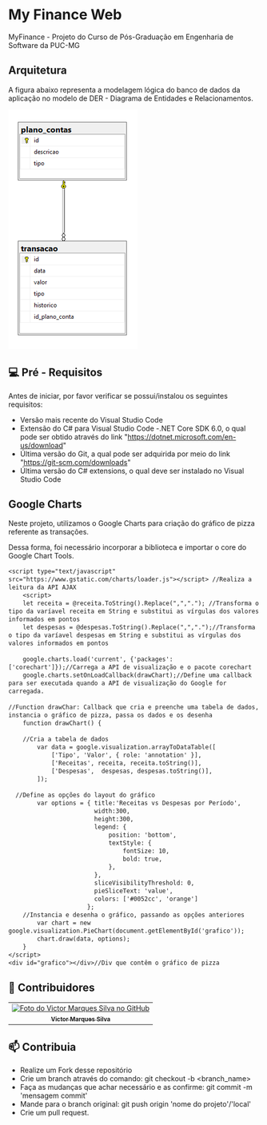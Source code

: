 # My Finance Web
MyFinance - Projeto do Curso de Pós-Graduação em Engenharia de Software da PUC-MG

## Arquitetura

A figura abaixo representa a modelagem lógica do banco de dados da aplicação no modelo de DER - Diagrama de Entidades e Relacionamentos.

<img src = "docs\DER.png" alt = "diagram">

## 💻 Pré - Requisitos

Antes de iniciar, por favor verificar se possui/instalou os seguintes requisitos:
- Versão mais recente do Visual Studio Code
- Extensão do C# para Visual Studio Code
-.NET Core SDK 6.0, o qual pode ser obtido através do link "https://dotnet.microsoft.com/en-us/download"
- Última versão do Git, a qual pode ser adquirida por meio do link "https://git-scm.com/downloads"
- Última versão do C# extensions, o qual deve ser instalado no Visual Studio Code

## Google Charts

Neste projeto, utilizamos o Google Charts para criação do gráfico de pizza referente as transações.

Dessa forma, foi necessário incorporar a biblioteca e importar o core do Google Chart Tools.

	<script type="text/javascript" src="https://www.gstatic.com/charts/loader.js"></script> //Realiza a leitura da API AJAX
        <script>
        let receita = @receita.ToString().Replace(",","."); //Transforma o tipo da varíavel receita em String e substitui as vírgulas dos valores informados em pontos
        let despesas = @despesas.ToString().Replace(",",".");//Transforma o tipo da varíavel despesas em String e substitui as vírgulas dos valores informados em pontos
        
        google.charts.load('current', {'packages':['corechart']});//Carrega a API de visualização e o pacote corechart
        google.charts.setOnLoadCallback(drawChart);//Define uma callback para ser executada quando a API de visualização do Google for carregada.

	//Function drawChar: Callback que cria e preenche uma tabela de dados, instancia o gráfico de pizza, passa os dados e os desenha
        function drawChart() {

	    //Cria a tabela de dados
            var data = google.visualization.arrayToDataTable([ 
                ['Tipo', 'Valor', { role: 'annotation' }],
                ['Receitas', receita, receita.toString()],
                ['Despesas',  despesas, despesas.toString()],
            ]);
		
	  //Define as opções do layout do gráfico
            var options = { title:'Receitas vs Despesas por Período',
                            width:300,
                            height:300,
                            legend: {
                                position: 'bottom',
                                textStyle: {
                                    fontSize: 10, 
                                    bold: true,
                                },
                            },
                            sliceVisibilityThreshold: 0,
                            pieSliceText: 'value',
                            colors: ['#0052cc', 'orange']
                          };
	    //Instancia e desenha o gráfico, passando as opções anteriores
            var chart = new google.visualization.PieChart(document.getElementById('grafico'));
            chart.draw(data, options);
        }
    </script>
    <div id="grafico"></div>//Div que contêm o gráfico de pizza

## 🌈 Contribuidores<br>

<table>
  <tr>
    <td align="center">
      <a href="#">
        <img src="https://avatars.githubusercontent.com/u/48913154?v=4" width="100px;" alt="Foto do Victor Marques Silva no GitHub"/><br>
        <sub>
          <b>Victor Marques Silva</b>
        </sub>
      </a>
    </td>
    </td>
  </tr>
</table>

## 📫 Contribuia

- Realize um Fork desse repositório
- Crie um branch através do comando: git checkout -b <branch_name>
- Faça as mudanças que achar necessário e as confirme: git commit -m 'mensagem commit'
- Mande para o branch original: git push origin 'nome do projeto'/'local'
- Crie um pull request.
  


